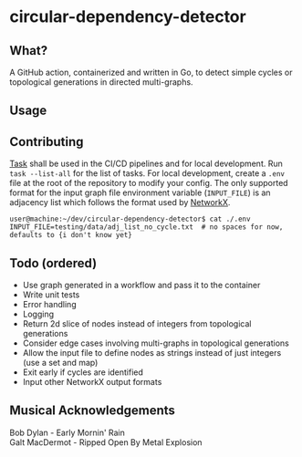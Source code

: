 #  circular-dependency-detector
## What?
A GitHub action, containerized and written in Go, to detect simple cycles or topological generations in directed multi-graphs.

## Usage


## Contributing
[Task](https://taskfile.dev/) shall be used in the CI/CD pipelines and for local development. Run `task --list-all` for the list of tasks. For local development, create a `.env` file at the root of the repository to modify your config. The only supported format for the input graph file environment variable (`INPUT_FILE`) is an adjacency list which follows the format used by [NetworkX](https://networkx.org/documentation/stable/reference/readwrite/adjlist.html#).

```shell
user@machine:~/dev/circular-dependency-detector$ cat ./.env 
INPUT_FILE=testing/data/adj_list_no_cycle.txt  # no spaces for now, defaults to {i don't know yet}
```

## Todo (ordered)
* Use graph generated in a workflow and pass it to the container
* Write unit tests
* Error handling
* Logging
* Return 2d slice of nodes instead of integers from topological generations
* Consider edge cases involving multi-graphs in topological generations
* Allow the input file to define nodes as strings instead of just integers (use a set and map)
* Exit early if cycles are identified
* Input other NetworkX output formats

## Musical Acknowledgements
Bob Dylan - Early Mornin' Rain</br>
Galt MacDermot - Ripped Open By Metal Explosion</br>
